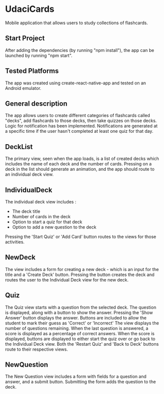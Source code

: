 # UdaciCards
 Mobile application that allows users to study collections of flashcards.

## Start Project
After adding the dependencies (by running "npm  install"), the app can be launched by running "npm start".

## Tested Platforms
The app was created using create-react-native-app and tested on an Android emulator.

## General description
The app allows users to create different categories of flashcards called "decks", add flashcards to those decks, then take quizzes on those decks.
Logic for notification has been implemented. Notifications are generated at a specific time if the user hasn't completed at least one quiz for that day.

## DeckList
The primary view, seen when the app loads, is a list of created decks which includes the name of each deck and the number of cards.
Pressing on a deck in the list should generate an animation, and the app should route to an individual deck view.

## IndividualDeck
The individual deck view includes :

- The deck title
- Number of cards in the deck
- Option to start a quiz for that deck
- Option to add a new question to the deck

Pressing the 'Start Quiz' or 'Add Card' button routes to the views for those activities.

## NewDeck
The view includes a form for creating a new deck - which is an input for the title and a 'Create Deck' button.
Pressing the button creates the deck and routes the user to the Individual Deck view for the new deck.

## Quiz
The Quiz view starts with a question from the selected deck.
The question is displayed, along with a button to show the answer.
Pressing the 'Show Answer' button displays the answer.
Buttons are included to allow the student to mark their guess as 'Correct' or 'Incorrect'
The view displays the number of questions remaining.
When the last question is answered, a score is displayed as a percentage of correct answers.
When the score is displayed, buttons are displayed to either start the quiz over or go back to the Individual Deck view.
Both the 'Restart Quiz' and 'Back to Deck' buttons route to their respective views.

## NewQuestion
The New Question view includes a form with fields for a question and answer, and a submit button.
Submitting the form adds the question to the deck.
